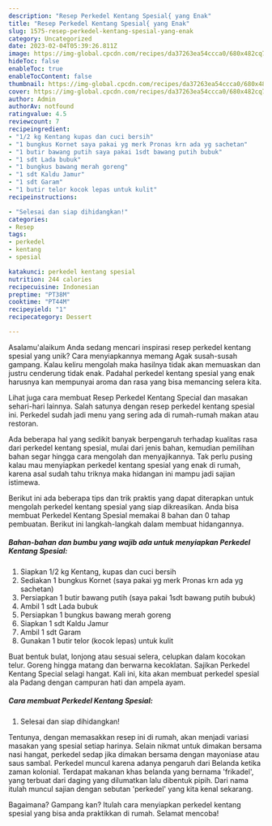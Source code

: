 ```yaml
---
description: "Resep Perkedel Kentang Spesial{ yang Enak"
title: "Resep Perkedel Kentang Spesial{ yang Enak"
slug: 1575-resep-perkedel-kentang-spesial-yang-enak
category: Uncategorized
date: 2023-02-04T05:39:26.811Z
image: https://img-global.cpcdn.com/recipes/da37263ea54ccca0/680x482cq70/perkedel-kentang-spesial-foto-resep-utama.jpg
hideToc: false
enableToc: true
enableTocContent: false
thumbnail: https://img-global.cpcdn.com/recipes/da37263ea54ccca0/680x482cq70/perkedel-kentang-spesial-foto-resep-utama.jpg
cover: https://img-global.cpcdn.com/recipes/da37263ea54ccca0/680x482cq70/perkedel-kentang-spesial-foto-resep-utama.jpg
author: Admin
authorAv: notfound
ratingvalue: 4.5
reviewcount: 7
recipeingredient:
- "1/2 kg Kentang kupas dan cuci bersih"
- "1 bungkus Kornet saya pakai yg merk Pronas krn ada yg sachetan"
- "1 butir bawang putih saya pakai 1sdt bawang putih bubuk"
- "1 sdt Lada bubuk"
- "1 bungkus bawang merah goreng"
- "1 sdt Kaldu Jamur"
- "1 sdt Garam"
- "1 butir telor kocok lepas untuk kulit"
recipeinstructions:

- "Selesai dan siap dihidangkan!"
categories:
- Resep
tags:
- perkedel
- kentang
- spesial

katakunci: perkedel kentang spesial 
nutrition: 244 calories
recipecuisine: Indonesian
preptime: "PT38M"
cooktime: "PT44M"
recipeyield: "1"
recipecategory: Dessert

---
```



Asalamu'alaikum Anda sedang mencari inspirasi resep perkedel kentang spesial yang unik? Cara menyiapkannya memang Agak susah-susah gampang. Kalau keliru mengolah maka hasilnya tidak akan memuaskan dan justru cenderung tidak enak. Padahal perkedel kentang spesial yang enak harusnya kan mempunyai aroma dan rasa yang bisa memancing selera kita.


Lihat juga cara membuat Resep Perkedel Kentang Special dan masakan sehari-hari lainnya. Salah satunya dengan resep perkedel kentang spesial ini. Perkedel sudah jadi menu yang sering ada di rumah-rumah makan atau restoran.

Ada beberapa hal yang sedikit banyak berpengaruh terhadap kualitas rasa dari perkedel kentang spesial, mulai dari jenis bahan, kemudian pemilihan bahan segar hingga cara mengolah dan menyajikannya. Tak perlu pusing kalau mau menyiapkan perkedel kentang spesial yang enak di rumah, karena asal sudah tahu triknya maka hidangan ini mampu jadi sajian istimewa.


Berikut ini ada beberapa tips dan trik praktis yang dapat diterapkan untuk mengolah perkedel kentang spesial yang siap dikreasikan. Anda bisa membuat Perkedel Kentang Spesial memakai 8 bahan dan 0 tahap pembuatan. Berikut ini langkah-langkah dalam membuat hidangannya.

<!--inarticleads1-->

##### Bahan-bahan dan bumbu yang wajib ada untuk menyiapkan Perkedel Kentang Spesial:

1. Siapkan 1/2 kg Kentang, kupas dan cuci bersih
1. Sediakan 1 bungkus Kornet (saya pakai yg merk Pronas krn ada yg sachetan)
1. Persiapkan 1 butir bawang putih (saya pakai 1sdt bawang putih bubuk)
1. Ambil 1 sdt Lada bubuk
1. Persiapkan 1 bungkus bawang merah goreng
1. Siapkan 1 sdt Kaldu Jamur
1. Ambil 1 sdt Garam
1. Gunakan 1 butir telor (kocok lepas) untuk kulit


Buat bentuk bulat, lonjong atau sesuai selera, celupkan dalam kocokan telur. Goreng hingga matang dan berwarna kecoklatan. Sajikan Perkedel Kentang Special selagi hangat. Kali ini, kita akan membuat perkedel spesial ala Padang dengan campuran hati dan ampela ayam. 

<!--inarticleads2-->

##### Cara membuat Perkedel Kentang Spesial:


1. Selesai dan siap dihidangkan!

Tentunya, dengan memasakkan resep ini di rumah, akan menjadi variasi masakan yang spesial setiap harinya. Selain nikmat untuk dimakan bersama nasi hangat, perkedel sedap jika dimakan bersama dengan mayoniase atau saus sambal. Perkedel muncul karena adanya pengaruh dari Belanda ketika zaman kolonial. Terdapat makanan khas belanda yang bernama &#39;frikadel&#39;, yang terbuat dari daging yang dilumatkan lalu dibentuk pipih. Dari nama itulah muncul sajian dengan sebutan &#39;perkedel&#39; yang kita kenal sekarang. 

Bagaimana? Gampang kan? Itulah cara menyiapkan perkedel kentang spesial yang bisa anda praktikkan di rumah. Selamat mencoba!
